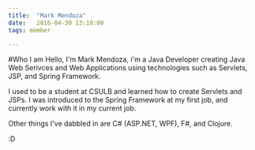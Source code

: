 ```yaml
---
title:  "Mark Mendoza"
date:   2016-04-30 13:18:00
tags: member

---
```


#Who I am
Hello, I'm Mark Mendoza, i'm a Java Developer creating Java Web Serivces and Web Applications using technologies such as Servlets, JSP, and Spring Framework. 

I used to be a student at CSULB and learned how to create Servlets and JSPs. I was introduced to the Spring Framework at my first job, and currently work with it in my current job. 

Other things I've dabbled in are C# (ASP.NET, WPF), F#, and Clojure. 

:D